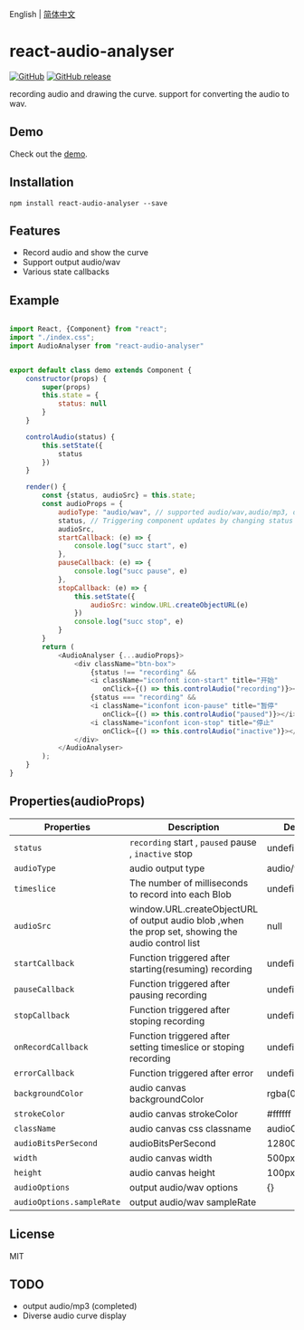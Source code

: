 English | [简体中文](./README_zh-CN.md)
# react-audio-analyser


[![GitHub](https://img.shields.io/github/license/mashape/apistatus.svg)](https://github.com/jiwenjiang/react-audio-analyser)
[![GitHub release](https://img.shields.io/github/release/qubyte/rubidium.svg)](https://www.npmjs.com/package/react-audio-analyser)




recording audio and drawing the curve. support for converting the audio to wav.

## Demo

Check out the [demo](https://jiwenjiang.github.io/).

## Installation

`npm install react-audio-analyser --save`

## Features

- Record audio and show the curve
- Support output audio/wav
- Various state callbacks

## Example



```js

import React, {Component} from "react";
import "./index.css";
import AudioAnalyser from "react-audio-analyser"


export default class demo extends Component {
    constructor(props) {
        super(props)
        this.state = {
            status: null
        }
    }

    controlAudio(status) {
        this.setState({
            status
        })
    }

    render() {
        const {status, audioSrc} = this.state;
        const audioProps = {
            audioType: "audio/wav", // supported audio/wav,audio/mp3, default audio/webm
            status, // Triggering component updates by changing status
            audioSrc,
            startCallback: (e) => {
                console.log("succ start", e)
            },
            pauseCallback: (e) => {
                console.log("succ pause", e)
            },
            stopCallback: (e) => {
                this.setState({
                    audioSrc: window.URL.createObjectURL(e)
                })
                console.log("succ stop", e)
            }
        }
        return (
            <AudioAnalyser {...audioProps}>
                <div className="btn-box">
                    {status !== "recording" &&
                    <i className="iconfont icon-start" title="开始"
                       onClick={() => this.controlAudio("recording")}></i>}
                    {status === "recording" &&
                    <i className="iconfont icon-pause" title="暂停"
                       onClick={() => this.controlAudio("paused")}></i>}
                    <i className="iconfont icon-stop" title="停止"
                       onClick={() => this.controlAudio("inactive")}></i>
                </div>
            </AudioAnalyser>
        );
    }
}

```
## Properties(audioProps)

Properties   | Description                                          | Default               |IsRequired
-------------|------------------------------------------------------|-------------------------|------------
`status`     | `recording` start , `paused` pause , `inactive` stop | undefined               | yes
`audioType`       | audio output type      | audio/webm | no
`timeslice`       | The number of milliseconds to record into each Blob      | undefined | no
`audioSrc`     | window.URL.createObjectURL of output audio blob ,when the prop set, showing the audio control list    | null    | no                  |
`startCallback`     | Function triggered after starting(resuming) recording     |   undefined                 | no
`pauseCallback`     | Function triggered after pausing recording       |   undefined                 | no
`stopCallback`     | Function triggered after stoping recording       |   undefined                 | no
`onRecordCallback`     | Function triggered after setting timeslice or stoping recording       |   undefined                 | no
`errorCallback`     | Function triggered after error       |   undefined                 | no
`backgroundColor`   | audio canvas backgroundColor       |   rgba(0, 0, 0, 1)                 | no
`strokeColor`   | audio canvas strokeColor       |  #ffffff                | no
`className`   | audio canvas css classname       |  audioContainer                | no
`audioBitsPerSecond`   | audioBitsPerSecond       |  128000                | no
`width`   | audio canvas width       |  500px                | no
`height`   | audio canvas height       |  100px                | no
`audioOptions`   | output audio/wav options       |  {}              | no
`audioOptions.sampleRate`   | output audio/wav sampleRate       |              | no


## License

MIT

## TODO
- output audio/mp3 (completed)
- Diverse audio curve display
